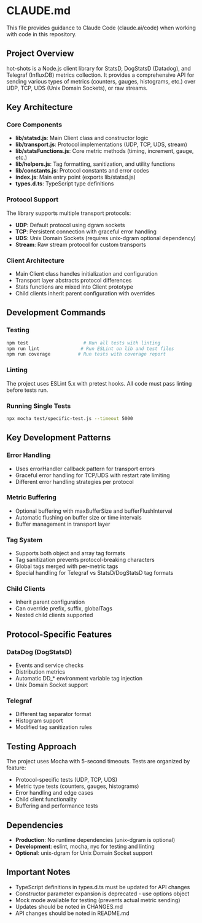 # CLAUDE.md

This file provides guidance to Claude Code (claude.ai/code) when working with code in this repository.

## Project Overview

hot-shots is a Node.js client library for StatsD, DogStatsD (Datadog), and Telegraf (InfluxDB) metrics collection. It provides a comprehensive API for sending various types of metrics (counters, gauges, histograms, etc.) over UDP, TCP, UDS (Unix Domain Sockets), or raw streams.

## Key Architecture

### Core Components
- **lib/statsd.js**: Main Client class and constructor logic
- **lib/transport.js**: Protocol implementations (UDP, TCP, UDS, stream)
- **lib/statsFunctions.js**: Core metric methods (timing, increment, gauge, etc.)
- **lib/helpers.js**: Tag formatting, sanitization, and utility functions
- **lib/constants.js**: Protocol constants and error codes
- **index.js**: Main entry point (exports lib/statsd.js)
- **types.d.ts**: TypeScript type definitions

### Protocol Support
The library supports multiple transport protocols:
- **UDP**: Default protocol using dgram sockets
- **TCP**: Persistent connection with graceful error handling
- **UDS**: Unix Domain Sockets (requires unix-dgram optional dependency)
- **Stream**: Raw stream protocol for custom transports

### Client Architecture
- Main Client class handles initialization and configuration
- Transport layer abstracts protocol differences
- Stats functions are mixed into Client prototype
- Child clients inherit parent configuration with overrides

## Development Commands

### Testing
```bash
npm test                    # Run all tests with linting
npm run lint               # Run ESLint on lib and test files
npm run coverage          # Run tests with coverage report
```

### Linting
The project uses ESLint 5.x with pretest hooks. All code must pass linting before tests run.

### Running Single Tests
```bash
npx mocha test/specific-test.js --timeout 5000
```

## Key Development Patterns

### Error Handling
- Uses errorHandler callback pattern for transport errors
- Graceful error handling for TCP/UDS with restart rate limiting
- Different error handling strategies per protocol

### Metric Buffering
- Optional buffering with maxBufferSize and bufferFlushInterval
- Automatic flushing on buffer size or time intervals
- Buffer management in transport layer

### Tag System
- Supports both object and array tag formats
- Tag sanitization prevents protocol-breaking characters
- Global tags merged with per-metric tags
- Special handling for Telegraf vs StatsD/DogStatsD tag formats

### Child Clients
- Inherit parent configuration
- Can override prefix, suffix, globalTags
- Nested child clients supported

## Protocol-Specific Features

### DataDog (DogStatsD)
- Events and service checks
- Distribution metrics
- Automatic DD_* environment variable tag injection
- Unix Domain Socket support

### Telegraf
- Different tag separator format
- Histogram support
- Modified tag sanitization rules

## Testing Approach

The project uses Mocha with 5-second timeouts. Tests are organized by feature:
- Protocol-specific tests (UDP, TCP, UDS)
- Metric type tests (counters, gauges, histograms)
- Error handling and edge cases
- Child client functionality
- Buffering and performance tests

## Dependencies

- **Production**: No runtime dependencies (unix-dgram is optional)
- **Development**: eslint, mocha, nyc for testing and linting
- **Optional**: unix-dgram for Unix Domain Socket support

## Important Notes

- TypeScript definitions in types.d.ts must be updated for API changes
- Constructor parameter expansion is deprecated - use options object
- Mock mode available for testing (prevents actual metric sending)
- Updates should be noted in CHANGES.md
- API changes should be noted in README.md
